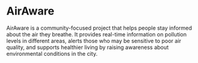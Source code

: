 # AirAware
AirAware is a community-focused project that helps people stay informed about the air they breathe. It provides real-time information on pollution levels in different areas, alerts those who may be sensitive to poor air quality, and supports healthier living by raising awareness about environmental conditions in the city.
